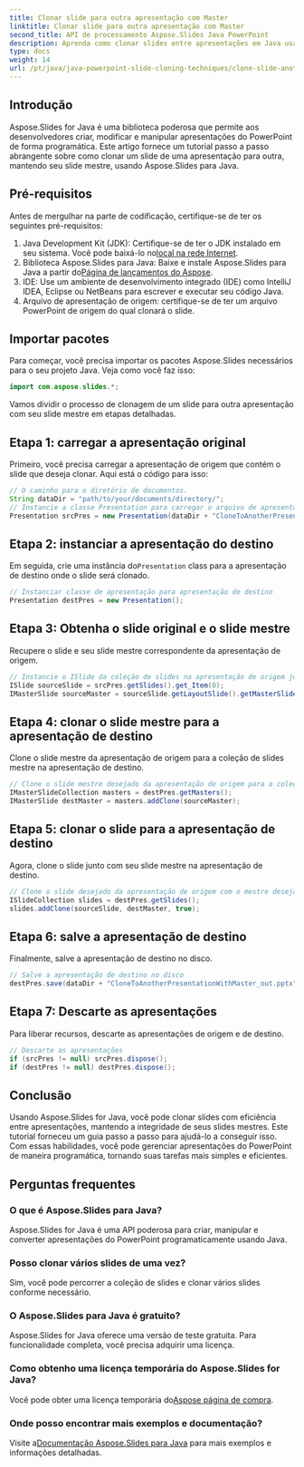 ```yaml
---
title: Clonar slide para outra apresentação com Master
linktitle: Clonar slide para outra apresentação com Master
second_title: API de processamento Aspose.Slides Java PowerPoint
description: Aprenda como clonar slides entre apresentações em Java usando Aspose.Slides. Tutorial passo a passo sobre como manter slides mestres.
type: docs
weight: 14
url: /pt/java/java-powerpoint-slide-cloning-techniques/clone-slide-another-presentation-master-powerpoint/
---
```

## Introdução
Aspose.Slides for Java é uma biblioteca poderosa que permite aos desenvolvedores criar, modificar e manipular apresentações do PowerPoint de forma programática. Este artigo fornece um tutorial passo a passo abrangente sobre como clonar um slide de uma apresentação para outra, mantendo seu slide mestre, usando Aspose.Slides para Java.
## Pré-requisitos
Antes de mergulhar na parte de codificação, certifique-se de ter os seguintes pré-requisitos:
1.  Java Development Kit (JDK): Certifique-se de ter o JDK instalado em seu sistema. Você pode baixá-lo no[local na rede Internet](https://www.oracle.com/java/technologies/javase-downloads.html).
2.  Biblioteca Aspose.Slides para Java: Baixe e instale Aspose.Slides para Java a partir do[Página de lançamentos do Aspose](https://releases.aspose.com/slides/java/).
3. IDE: Use um ambiente de desenvolvimento integrado (IDE) como IntelliJ IDEA, Eclipse ou NetBeans para escrever e executar seu código Java.
4. Arquivo de apresentação de origem: certifique-se de ter um arquivo PowerPoint de origem do qual clonará o slide.
## Importar pacotes
Para começar, você precisa importar os pacotes Aspose.Slides necessários para o seu projeto Java. Veja como você faz isso:
```java
import com.aspose.slides.*;

```
Vamos dividir o processo de clonagem de um slide para outra apresentação com seu slide mestre em etapas detalhadas.
## Etapa 1: carregar a apresentação original
Primeiro, você precisa carregar a apresentação de origem que contém o slide que deseja clonar. Aqui está o código para isso:
```java
// O caminho para o diretório de documentos.
String dataDir = "path/to/your/documents/directory/";
// Instancie a classe Presentation para carregar o arquivo de apresentação de origem
Presentation srcPres = new Presentation(dataDir + "CloneToAnotherPresentationWithMaster.pptx");
```
## Etapa 2: instanciar a apresentação do destino
 Em seguida, crie uma instância do`Presentation` class para a apresentação de destino onde o slide será clonado.
```java
// Instanciar classe de apresentação para apresentação de destino
Presentation destPres = new Presentation();
```
## Etapa 3: Obtenha o slide original e o slide mestre
Recupere o slide e seu slide mestre correspondente da apresentação de origem.
```java
// Instancie o ISlide da coleção de slides na apresentação de origem junto com o slide mestre
ISlide sourceSlide = srcPres.getSlides().get_Item(0);
IMasterSlide sourceMaster = sourceSlide.getLayoutSlide().getMasterSlide();
```
## Etapa 4: clonar o slide mestre para a apresentação de destino
Clone o slide mestre da apresentação de origem para a coleção de slides mestre na apresentação de destino.
```java
// Clone o slide mestre desejado da apresentação de origem para a coleção de mestres na apresentação de destino
IMasterSlideCollection masters = destPres.getMasters();
IMasterSlide destMaster = masters.addClone(sourceMaster);
```
## Etapa 5: clonar o slide para a apresentação de destino
Agora, clone o slide junto com seu slide mestre na apresentação de destino.
```java
// Clone o slide desejado da apresentação de origem com o mestre desejado até o final da coleção de slides na apresentação de destino
ISlideCollection slides = destPres.getSlides();
slides.addClone(sourceSlide, destMaster, true);
```
## Etapa 6: salve a apresentação de destino
Finalmente, salve a apresentação de destino no disco.
```java
// Salve a apresentação de destino no disco
destPres.save(dataDir + "CloneToAnotherPresentationWithMaster_out.pptx", SaveFormat.Pptx);
```
## Etapa 7: Descarte as apresentações
Para liberar recursos, descarte as apresentações de origem e de destino.
```java
// Descarte as apresentações
if (srcPres != null) srcPres.dispose();
if (destPres != null) destPres.dispose();
```
## Conclusão
Usando Aspose.Slides for Java, você pode clonar slides com eficiência entre apresentações, mantendo a integridade de seus slides mestres. Este tutorial forneceu um guia passo a passo para ajudá-lo a conseguir isso. Com essas habilidades, você pode gerenciar apresentações do PowerPoint de maneira programática, tornando suas tarefas mais simples e eficientes.
## Perguntas frequentes
### O que é Aspose.Slides para Java?  
Aspose.Slides for Java é uma API poderosa para criar, manipular e converter apresentações do PowerPoint programaticamente usando Java.
### Posso clonar vários slides de uma vez?  
Sim, você pode percorrer a coleção de slides e clonar vários slides conforme necessário.
### O Aspose.Slides para Java é gratuito?  
Aspose.Slides for Java oferece uma versão de teste gratuita. Para funcionalidade completa, você precisa adquirir uma licença.
### Como obtenho uma licença temporária do Aspose.Slides for Java?  
 Você pode obter uma licença temporária do[Aspose página de compra](https://purchase.aspose.com/temporary-license/).
### Onde posso encontrar mais exemplos e documentação?  
 Visite a[Documentação Aspose.Slides para Java](https://reference.aspose.com/slides/java/) para mais exemplos e informações detalhadas.